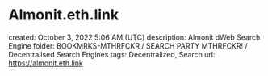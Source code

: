 # Almonit.eth.link

created: October 3, 2022 5:06 AM (UTC)
description: Almonit dWeb Search Engine
folder: BOOKMRKS-MTHRFCKR / SEARCH PARTY MTHRFCKR! / Decentralised Search Engines
tags: Decentralized, Search
url: https://almonit.eth.link